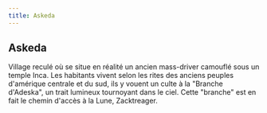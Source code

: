 ```yaml
---
title: Askeda
---
```


Askeda
------

Village reculé où se situe en réalité un ancien mass-driver camouflé sous un temple Inca. Les habitants vivent selon les rites des anciens peuples d'amérique centrale et du sud, ils y vouent un culte à la "Branche d'Adeska", un trait lumineux tournoyant dans le ciel. Cette "branche" est en fait le chemin d'accès à la Lune, Zacktreager.

